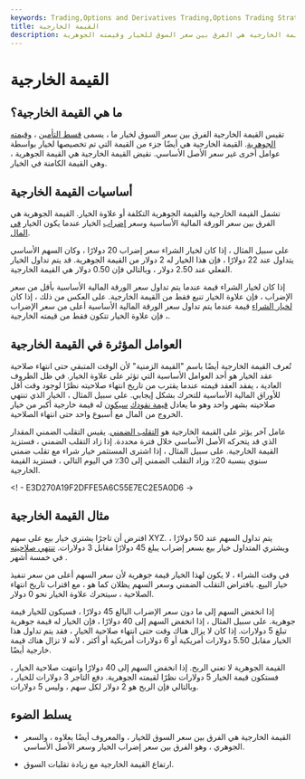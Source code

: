 ```yaml
---
keywords: Trading,Options and Derivatives Trading,Options Trading Strategy and Education,Options and Derivatives,Strategy and Education
title: القيمة الخارجية
description: القيمة الخارجية هي الفرق بين سعر السوق للخيار وقيمته الجوهرية.
---
```


# القيمة الخارجية
## ما هي القيمة الخارجية؟

تقيس القيمة الخارجية الفرق بين سعر السوق لخيار ما ، يسمى [قسط التأمين](/premium) ، [وقيمته الجوهرية](/intrinsicvalue). القيمة الخارجية هي أيضًا جزء من القيمة التي تم تخصيصها لخيار بواسطة عوامل أخرى غير سعر الأصل الأساسي. نقيض القيمة الخارجية هي القيمة الجوهرية ، وهي القيمة الكامنة في الخيار.

## أساسيات القيمة الخارجية

تشمل القيمة الخارجية والقيمة الجوهرية التكلفة أو علاوة الخيار. القيمة الجوهرية هي الفرق بين سعر الورقة المالية الأساسية وسعر [إضراب](/strikeprice) الخيار عندما يكون الخيار [في المال](/inthemoney).

على سبيل المثال ، إذا كان لخيار الشراء سعر إضراب 20 دولارًا ، وكان السهم الأساسي يتداول عند 22 دولارًا ، فإن هذا الخيار له 2 دولار من القيمة الجوهرية. قد يتم تداول الخيار الفعلي عند 2.50 دولار ، وبالتالي فإن 0.50 دولار هي القيمة الخارجية.

إذا كان لخيار الشراء قيمة عندما يتم تداول سعر الورقة المالية الأساسية بأقل من سعر الإضراب ، فإن علاوة الخيار تنبع فقط من القيمة الخارجية. على العكس من ذلك ، إذا كان [لخيار الشراء](/putoption) قيمة عندما يتم تداول سعر الورقة المالية الأساسية أعلى من سعر الإضراب ، فإن علاوة الخيار تتكون فقط من قيمته الخارجية.

## العوامل المؤثرة في القيمة الخارجية

تُعرف القيمة الخارجية أيضًا باسم "القيمة الزمنية" لأن الوقت المتبقي حتى انتهاء صلاحية عقد الخيار هو أحد العوامل الأساسية التي تؤثر على علاوة الخيار. في ظل الظروف العادية ، يفقد العقد قيمته عندما يقترب من تاريخ انتهاء صلاحيته نظرًا لوجود وقت أقل للأوراق المالية الأساسية للتحرك بشكل إيجابي. على سبيل المثال ، الخيار الذي تنتهي صلاحيته بشهر واحد وهو ما يعادل [قيمة نقودك](/outofthemoney) [سيكون](/outofthemoney) له قيمة خارجية أكبر من خيار الخروج من المال مع أسبوع واحد حتى انتهاء الصلاحية.

عامل آخر يؤثر على القيمة الخارجية هو [التقلب الضمني](/iv). يقيس التقلب الضمني المقدار الذي قد يتحركه الأصل الأساسي خلال فترة محددة. إذا زاد التقلب الضمني ، فستزيد القيمة الخارجية. على سبيل المثال ، إذا اشترى المستثمر خيار شراء مع تقلب ضمني سنوي بنسبة 20٪ وزاد التقلب الضمني إلى 30٪ في اليوم التالي ، فستزيد القيمة الخارجية.

<! - E3D270A19F2DFFE5A6C55E7EC2E5A0D6 ->

## مثال القيمة الخارجية

افترض أن تاجرًا يشتري خيار بيع على سهم XYZ. يتم تداول السهم عند 50 دولارًا ، ويشتري المتداول خيار بيع بسعر إضراب يبلغ 45 دولارًا مقابل 3 دولارات. [تنتهي صلاحيته](/expirationdate) في خمسة أشهر .

في وقت الشراء ، لا يكون لهذا الخيار قيمة جوهرية لأن سعر السهم أعلى من سعر تنفيذ خيار البيع. بافتراض التقلب الضمني وسعر السهم يظلان كما هو ، مع اقتراب تاريخ انتهاء الصلاحية ، سيتحرك علاوة الخيار نحو 0 دولار.

إذا انخفض السهم إلى ما دون سعر الإضراب البالغ 45 دولارًا ، فسيكون للخيار قيمة جوهرية. على سبيل المثال ، إذا انخفض السهم إلى 40 دولارًا ، فإن الخيار له قيمة جوهرية تبلغ 5 دولارات. إذا كان لا يزال هناك وقت حتى انتهاء صلاحية الخيار ، فقد يتم تداول هذا الخيار مقابل 5.50 دولارات أمريكية أو 6 دولارات أمريكية أو أكثر ، لأنه لا تزال هناك قيمة خارجية أيضًا.

القيمة الجوهرية لا تعني الربح. إذا انخفض السهم إلى 40 دولارًا وانتهت صلاحية الخيار ، فستكون قيمة الخيار 5 دولارات نظرًا لقيمته الجوهرية. دفع التاجر 3 دولارات للخيار ، وبالتالي فإن الربح هو 2 دولار لكل سهم ، وليس 5 دولارات.

## يسلط الضوء

- القيمة الخارجية هي الفرق بين سعر السوق للخيار ، والمعروف أيضًا بعلاوه ، والسعر الجوهري ، وهو الفرق بين سعر إضراب الخيار وسعر الأصل الأساسي.

- ارتفاع القيمة الخارجية مع زيادة تقلبات السوق.

